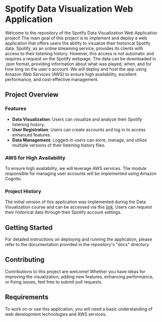 # Spotify Data Visualization Web Application

Welcome to the repository of the Spotify Data Visualization Web Application project! The main goal of this project is to implement and deploy a web application that offers users the ability to visualize their historical Spotify data. Spotify, as an online streaming service, provides its clients with access to their listening history. However, this access is not automatic and requires a request on the Spotify webpage. The data can be downloaded in .json format, providing information about what was played, when, and for how long on the user's account. We will deploy and host the app using Amazon Web Services (AWS) to ensure high availability, excellent performance, and cost-effective management.

## Project Overview

### Features

- **Data Visualization**: Users can visualize and analyze their Spotify listening history.
- **User Registration**: Users can create accounts and log in to access enhanced features.
- **Data Management**: Logged-in users can store, manage, and utilize multiple versions of their listening history files.

### AWS for High Availability

To ensure high availability, we will leverage AWS services. The module responsible for managing user accounts will be implemented using Amazon Cognito.

### Project History

The initial version of this application was implemented during the Data Visualization course and can be accessed via this [link](https://example.com/spotify-data-viz-app). Users can request their historical data through their Spotify account settings.

## Getting Started

For detailed instructions on deploying and running the application, please refer to the documentation provided in the repository's "docs" directory.

## Contributing

Contributions to this project are welcome! Whether you have ideas for improving the visualization, adding new features, enhancing performance, or fixing issues, feel free to submit pull requests.

## Requirements

To work on or use this application, you will need a basic understanding of web development technologies and AWS services.
